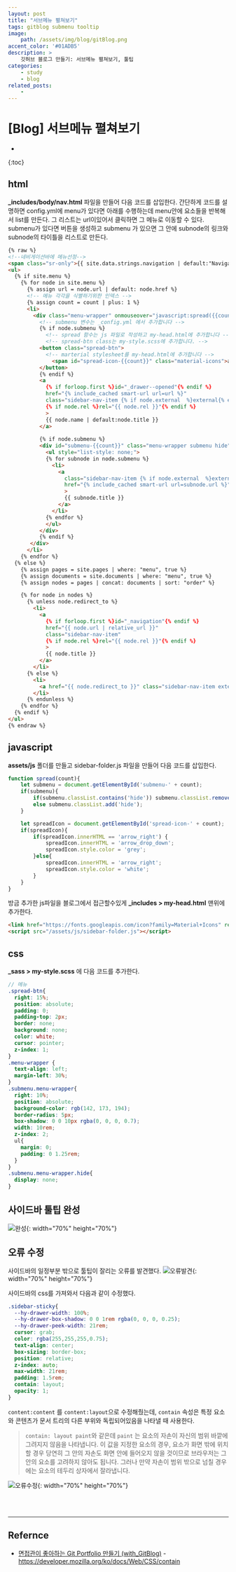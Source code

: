 ```yaml
---
layout: post
title: "서브메뉴 펼쳐보기"
tags: gitblog submenu tooltip
image: 
    path: /assets/img/blog/gitBlog.png
accent_color: '#01ADB5'
description: >
    깃허브 블로그 만들기: 서브메뉴 펼쳐보기, 툴팁
categories:
    - study
    - blog
related_posts:    
    -    
---
```

# [Blog] 서브메뉴 펼쳐보기
* 
{:toc}

## html 
**_includes/body/nav.html** 파일을 만들어 다음 코드를 삽입한다.
간단하게 코드를 설명하면 config.yml에 menu가 있다면 아래를 수행하는데 menu안에 요소들을 반복해서 list를 만든다. 그 리스트는 url이있어서 클릭하면 그 메뉴로 이동할 수 있다.   
submenu가 있다면 버튼을 생성하고 submenu 가 있으면 그 안에 subnode의 링크와 subnode의 타이틀을 리스트로 만든다.

```html
{% raw %}
<!--네비게이션바에 메뉴선정-->
<span class="sr-only">{{ site.data.strings.navigation | default:"Navigation" }}{{ site.data.strings.colon | default:":" }}</span>
<ul>
  {% if site.menu %}
    {% for node in site.menu %}
      {% assign url = node.url | default: node.href %}
      <!-- 메뉴 각각을 식별하기위한 인덱스 -->
      {% assign count = count | plus: 1 %}
      <li>
        <div class="menu-wrapper" onmouseover="javascript:spread({{count}})" onmouseout="javascript:spread({{count}})">
          <!-- submenu 변수는 _config.yml 에서 추가합니다 -->
          {% if node.submenu %}
            <!-- spread 함수는 js 파일로 작성하고 my-head.html에 추가합니다 -->
            <!-- spread-btn class는 my-style.scss에 추가합니다. -->
          <button class="spread-btn">
            <!-- marterial stylesheet를 my-head.html에 추가합니다 -->
              <span id="spread-icon-{{count}}" class="material-icons">arrow_right</span>
          </button>
          {% endif %}
          <a
            {% if forloop.first %}id="_drawer--opened"{% endif %}
            href="{% include_cached smart-url url=url %}"
            class="sidebar-nav-item {% if node.external  %}external{% endif %}"
            {% if node.rel %}rel="{{ node.rel }}"{% endif %}
            >
            {{ node.name | default:node.title }}
          </a>
        
          {% if node.submenu %}
          <div id="submenu-{{count}}" class="menu-wrapper submenu hide">
            <ul style="list-style: none;">
            {% for subnode in node.submenu %}
              <li>
                <a
                  class="sidebar-nav-item {% if node.external  %}external{% endif %}"
                  href="{% include_cached smart-url url=subnode.url %}"
                  >
                  {{ subnode.title }}
                </a>
              </li>
            {% endfor %}
            </ul>
          </div>
          {% endif %}
       </div>
      </li>
    {% endfor %}
  {% else %}
    {% assign pages = site.pages | where: "menu", true %}
    {% assign documents = site.documents | where: "menu", true %}
    {% assign nodes = pages | concat: documents | sort: "order" %}

    {% for node in nodes %}
      {% unless node.redirect_to %}
        <li>
          <a
            {% if forloop.first %}id="_navigation"{% endif %}
            href="{{ node.url | relative_url }}"
            class="sidebar-nav-item"
            {% if node.rel %}rel="{{ node.rel }}"{% endif %}
            >
            {{ node.title }}
          </a>
        </li>
      {% else %}
        <li>
          <a href="{{ node.redirect_to }}" class="sidebar-nav-item external">{{ node.title }}</a>
        </li>
      {% endunless %}
    {% endfor %}
  {% endif %}
</ul>
{% endraw %}
```

## javascript
**assets/js** 폴더를 만들고 sidebar-folder.js 파일을 만들어 다음 코드를 삽입한다.
```js
function spread(count){
    let submenu = document.getElementById('submenu-' + count);
    if(submenu){
        if(submenu.classList.contains('hide')) submenu.classList.remove('hide');
        else submenu.classList.add('hide');
    }

    let spreadIcon = document.getElementById('spread-icon-' + count);
    if(spreadIcon){
        if(spreadIcon.innerHTML == 'arrow_right') {
            spreadIcon.innerHTML = 'arrow_drop_down';
            spreadIcon.style.color = 'grey';
        }else{
            spreadIcon.innerHTML = 'arrow_right';
            spreadIcon.style.color = 'white';
        } 
    }
}
```

방금 추가한 js파일을 블로그에서 접근할수있게 **_includes > my-head.html** 맨위에 추가한다.

```html
<link href="https://fonts.googleapis.com/icon?family=Material+Icons" rel="stylesheet">
<script src="/assets/js/sidebar-folder.js"></script>
```

## css
**_sass > my-style.scss** 에 다음 코드를 추가한다.

```scss
// 메뉴
.spread-btn{
  right: 15%;
  position: absolute;
  padding: 0;
  padding-top: 2px;
  border: none;
  background: none;
  color: white;
  cursor: pointer;
  z-index: 1;
}
.menu-wrapper {
  text-align: left;
  margin-left: 30%;
}
.submenu.menu-wrapper{
  right: 10%;
  position: absolute;
  background-color: rgb(142, 173, 194);
  border-radius: 5px;
  box-shadow: 0 0 10px rgba(0, 0, 0, 0.7);
  width: 10rem;
  z-index: 2;
  ul{
    margin: 0;
    padding: 0 1.25rem;
  }
}
.submenu.menu-wrapper.hide{
  display: none;
}
```

## 사이드바 툴팁 완성
![완성](/assets/img/blog/tooltip1.png){: width="70%" height="70%"}  

## 오류 수정
사이드바의 일정부분 밖으로 툴팁이 잘리는 오류를 발견했다.
![오류발견](/assets/img/blog/tooltip2.png){: width="70%" height="70%"}   

사이드바의 css를 가져와서 다음과 같이 수정했다.

```css
.sidebar-sticky{
  --hy-drawer-width: 100%;
  --hy-drawer-box-shadow: 0 0 1rem rgba(0, 0, 0, 0.25);
  --hy-drawer-peek-width: 21rem;
  cursor: grab;
  color: rgba(255,255,255,0.75);
  text-align: center;
  box-sizing: border-box;
  position: relative;
  z-index: auto;
  max-width: 21rem;
  padding: 1.5rem;
  contain: layout;
  opacity: 1;
}
```
`content:content` 를 `content:layout`으로 수정해줬는데, `contain` 속성은 특정 요소와 콘텐츠가 문서 트리의 다른 부위와 독립되어있음을 나타낼 때 사용한다.

> `contain: layout paint`와 같은데 `paint` 는 요소의 자손이 자신의 범위 바깥에 그려지지 않음을 나타냅니다. 이 값을 지정한 요소의 경우, 요소가 화면 밖에 위치할 경우 당연히 그 안의 자손도 화면 안에 들어오지 않을 것이므로 브라우저는 그 안의 요소를 고려하지 않아도 됩니다. 그러나 만약 자손이 범위 밖으로 넘칠 경우에는 요소의 테두리 상자에서 잘라냅니다.

![오류수정](/assets/img/blog/tooltip3.png){: width="70%" height="70%"}   


<br>
<br>

- - -

## Refernce 
- [면접관이 좋아하는 Git Portfolio 만들기 (with_GitBlog)](https://projectlion.io/courses/technology/gitblog)
-<https://developer.mozilla.org/ko/docs/Web/CSS/contain>